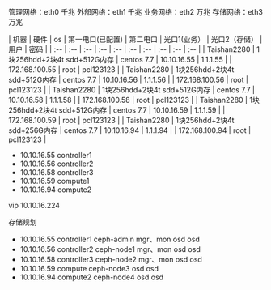 管理网络：eth0 千兆
外部网络：eth1 千兆
业务网络：eth2 万兆
存储网络：eth3 万兆

|   机器    |   硬件    |   os  |   第一电口(已配置)    |   第二电口    |   光口1(业务）    |   光口2（存储）   |   用户    |   密码    |
| :-- | :-- | :-- | :-- | :-- | :-- | :-- | :-- | :-- | :-- |
| Taishan2280 | 1块256hdd+2块4t sdd+512G内存 | centos 7.7 | 10.10.16.55 | 1.1.1.55 | | 172.168.100.55 | root | pcl123123 |
| Taishan2280 | 1块256hdd+2块4t sdd+512G内存 | centos 7.7 | 10.10.16.56 | 1.1.1.56 | | 172.168.100.56 | root | pcl123123 |
| Taishan2280 | 1块256hdd+2块4t sdd+512G内存 | centos 7.7 | 10.10.16.58 | 1.1.1.58 | | 172.168.100.58 | root | pcl123123 |
| Taishan2280 | 1块256hdd+2块4t sdd+512G内存 | centos 7.7 | 10.10.16.59 | 1.1.1.59 | | 172.168.100.59 | root | pcl123123 |
| Taishan2280 | 1块256hdd+2块4t sdd+256G内存 | centos 7.7 | 10.10.16.94 | 1.1.1.94 | | 172.168.100.94 | root | pcl123123 |

+ 10.10.16.55 controller1
+ 10.10.16.56 controller2
+ 10.10.16.58 controller3
+ 10.10.16.59 compute1
+ 10.10.16.94 compute2

vip 10.10.16.224

存储规划

+ 10.10.16.55 controller1 ceph-admin  mgr、mon osd osd
+ 10.10.16.56 controller2 ceph-node1  mgr、mon osd osd
+ 10.10.16.58 controller3 ceph-node2  mgr、mon osd osd
+ 10.10.16.59 compute     ceph-node3  osd osd
+ 10.10.16.94 compute2    ceph-node4  osd osd
